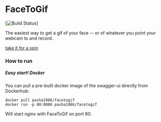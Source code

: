 # FaceToGif
[![Build Status](https://travis-ci.org/pasha1986/facetogif.svg?branch=develop)]


The easiest way to get a gif of your face -- or of whatever you point your webcam to and record.

[take it for a spin](http://hdragomir.github.io/facetogif/)

### How to run

##### Easy start!  Docker
You can pull a pre-built docker image of the swagger-ui directly from Dockerhub:

```
docker pull pasha1986/facetogif
docker run -p 80:8080 pasha1986/facetogif
```

Will start nginx with FaceToGif on port 80.

```